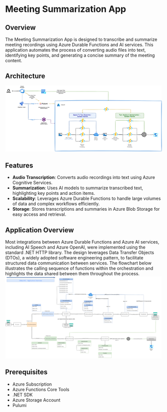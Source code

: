 # Meeting Summarization App

## Overview

The Meeting Summarization App is designed to transcribe and summarize meeting recordings using Azure Durable Functions and AI services. This application automates the process of converting audio files into text, identifying key points, and generating a concise summary of the meeting content.

## Architecture

![Architecture](./documents/dataflow-architecture.png)

## Features

- **Audio Transcription**: Converts audio recordings into text using Azure Cognitive Services.
- **Summarization**: Uses AI models to summarize transcribed text, highlighting key points and action items.
- **Scalability**: Leverages Azure Durable Functions to handle large volumes of data and complex workflows efficiently.
- **Storage**: Stores transcriptions and summaries in Azure Blob Storage for easy access and retrieval.

## Application Overview
Most integrations between Azure Durable Functions and Azure AI services, including AI Speech and Azure OpenAI, were implemented using the standard .NET HTTP library. The design leverages Data Transfer Objects (DTOs), a widely adopted software engineering pattern, to facilitate structured data communication between services. The flowchart below illustrates the calling sequence of functions within the orchestration and highlights the data shared between them throughout the process.
![Overview](./documents/app-overview.png)

## Prerequisites

- Azure Subscription
- Azure Functions Core Tools
- .NET SDK
- Azure Storage Account
- Pulumi
